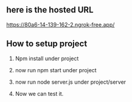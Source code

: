 
## here is the hosted URL

https://80a6-14-139-162-2.ngrok-free.app/ 

## How to setup project

1. Npm install under project 
2. now run npm start under project
3. now run node server.js under project/server

4. Now we can test it. 